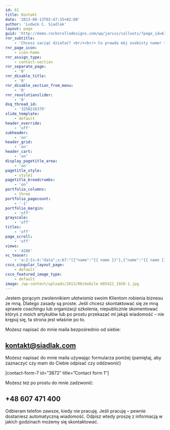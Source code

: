 ```yaml
---
id: 61
title: Kontakt
date: '2013-08-13T02:47:35+02:00'
author: 'Ludwik C. Siadlak'
layout: page
guid: 'http://demo.rocknrolladesigns.com/wp/jarvis/callouts/?page_id=61'
rnr_subtitle:
    - 'Chcesz zacząć działać? <br/><br/> Co prawda mój osobisty numer telefonu jest zarezerwowany wyłącznie dla moich <span class="highlight">klientów i najbliższych przyjaciół</span>, jednak jeśli chcesz, abym się z Tobą skontaktował - zadzwoń na <span class="highlight">605 505 650</span> lub napisz na <span class="highlight">kontakt@siadlak.com</span>. <br/> <br/> Oddzwonię, porozmawiamy, zobaczymy jakie efekty możemy <span class="highlight">wspólnie</span> osiągnąć. <br/><br/> Do usłyszenia. <span style="font-weight:bold;text-decoration:underline;" class="highlight">Wkrótce</span>.'
rnr_page_icon:
    - icon-home
rnr_assign_type:
    - contact-section
rnr_separate_page:
    - '0'
rnr_disable_title:
    - '0'
rnr_disable_section_from_menu:
    - '0'
rnr_revolutionslider:
    - '0'
dsq_thread_id:
    - '3250216379'
slide_template:
    - default
header_override:
    - 'off'
subheader:
    - 'on'
header_grid:
    - 'on'
header_cart:
    - 'on'
display_pagetitle_area:
    - 'on'
pagetitle_style:
    - style1
pagetitle_breadcrumbs:
    - 'on'
portfolio_columns:
    - three
portfolio_pagecount:
    - '-1'
portfolio_margin:
    - 'off'
grayscale:
    - 'off'
titles:
    - 'off'
page_scroll:
    - 'off'
views:
    - '4286'
vc_teaser:
    - 'a:2:{s:4:"data";s:67:"[{"name":"{{ name }}"},{"name":"{{ name }}"},{"name":"{{ name }}"}]";s:7:"bgcolor";s:0:"";}'
csco_singular_layout_page:
    - default
csco_featured_image_type:
    - default
image: /wp-content/uploads/2013/08/mobile-605422_1920-1.jpg
---
```


Jestem gorącym zwolennikiem *ułatwiania* swoim Klientom robienia biznesu ze mną. Dlatego zasady są proste. Jeśli chcesz skontaktować się ze mną sprawie coachingu lub organizacji szkolenia, niepublicznie skomentować któryś z moich artykułów lub po prostu przekazać mi jakąś wiadomość – nie krępuj się, ta strona jest właśnie po to.

Możesz napisać do mnie maila bezpośrednio od siebie:

## <kontakt@siadlak.com>

Możesz napisać do mnie maila używając formularza poniżej (pamiętaj, aby zaznaczyć czy mam do Ciebie odpisać czy oddzwonić)

\[contact-form-7 id=”3872″ title=”Contact form 1″\]

Możesz też po prostu do mnie zadzwonić:

## +48 607 471 400

Odbieram telefon zawsze, kiedy nie pracuję. Jeśli pracuję – pewnie dostaniesz automatyczną wiadomość. Odpisz wtedy proszę z informacją w jakich godzinach możemy się skontaktować.